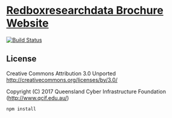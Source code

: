 #  [Redboxresearchdata Brochure Website](https://redbox-mint.github.io/website-redboxresearchdata/)

[![Build Status](https://travis-ci.org/redbox-mint/website-redboxresearchdata.svg?branch=master)](https://travis-ci.org/redbox-mint/website-redboxresearchdata)

## License
Creative Commons Attribution 3.0 Unported
http://creativecommons.org/licenses/by/3.0/

Copyright (C) 2017 Queensland Cyber Infrastructure Foundation (http://www.qcif.edu.au/)

```npm install```
